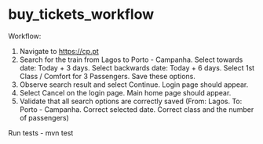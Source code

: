 # buy_tickets_workflow

Workflow:
1. Navigate to https://cp.pt
2. Search for the train from Lagos to Porto - Campanha. Select towards date: Today + 3 days. Select backwards date: Today + 6 days. Select 1st Class / Comfort for 3 Passengers. Save these options.
3. Observe search result and select Continue. Login page should appear.
4. Select Cancel on the login page. Main home page should appear.
5. Validate that all search options are correctly saved (From: Lagos. To: Porto - Campanha. Correct selected date. Correct class and the number of passengers)

Run tests - mvn test

